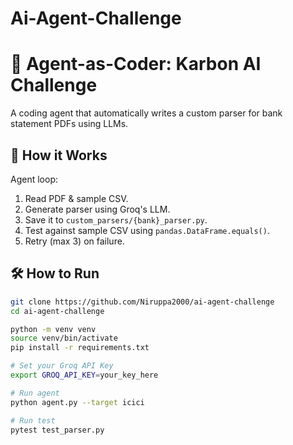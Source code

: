 # Ai-Agent-Challenge

# 🤖 Agent-as-Coder: Karbon AI Challenge

A coding agent that automatically writes a custom parser for bank statement PDFs using LLMs.

## 🧪 How it Works

Agent loop:
1. Read PDF & sample CSV.
2. Generate parser using Groq's LLM.
3. Save it to `custom_parsers/{bank}_parser.py`.
4. Test against sample CSV using `pandas.DataFrame.equals()`.
5. Retry (max 3) on failure.

## 🛠️ How to Run

```bash
git clone https://github.com/Niruppa2000/ai-agent-challenge
cd ai-agent-challenge

python -m venv venv
source venv/bin/activate
pip install -r requirements.txt

# Set your Groq API Key
export GROQ_API_KEY=your_key_here

# Run agent
python agent.py --target icici

# Run test
pytest test_parser.py
